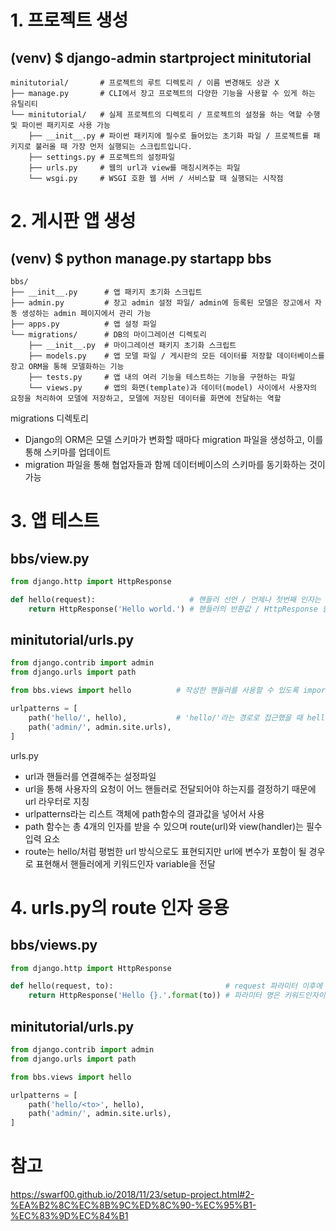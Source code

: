 # 1. 프로젝트 생성 
## (venv) $ django-admin startproject minitutorial
~~~
minitutorial/       # 프로젝트의 루트 디렉토리 / 이름 변경해도 상관 X
├── manage.py       # CLI에서 장고 프로젝트의 다양한 기능을 사용할 수 있게 하는 유틸리티
└── minitutorial/   # 실제 프로젝트의 디렉토리 / 프로젝트의 설정을 하는 역할 수행 및 파이썬 패키지로 사용 가능
    ├── __init__.py # 파이썬 패키지에 필수로 들어있는 초기화 파일 / 프로젝트를 패키지로 불러올 때 가장 먼저 실행되는 스크립트입니다.
    ├── settings.py # 프로젝트의 설정파일
    ├── urls.py     # 웹의 url과 view를 매칭시켜주는 파일
    └── wsgi.py     # WSGI 호환 웹 서버 / 서비스할 때 실행되는 시작점
~~~  

# 2. 게시판 앱 생성
## (venv) $ python manage.py startapp bbs
~~~
bbs/
├── __init__.py      # 앱 패키지 초기화 스크립트
├── admin.py         # 장고 admin 설정 파일/ admin에 등록된 모델은 장고에서 자동 생성하는 admin 페이지에서 관리 가능
├── apps.py          # 앱 설정 파일
└── migrations/      # DB의 마이그레이션 디렉토리
    ├── __init__.py  # 마이그레이션 패키지 초기화 스크립트
    ├── models.py    # 앱 모델 파일 / 게시판의 모든 데이터를 저장할 데이터베이스를 장고 ORM을 통해 모델화하는 기능
    ├── tests.py     # 앱 내의 여러 기능을 테스트하는 기능을 구현하는 파일
    └── views.py     # 앱의 화면(template)과 데이터(model) 사이에서 사용자의 요청을 처리하여 모델에 저장하고, 모델에 저장된 데이터를 화면에 전달하는 역할
~~~  
migrations 디렉토리  
- Django의 ORM은 모델 스키마가 변화할 때마다 migration 파일을 생성하고, 이를 통해 스키마를 업데이트  
- migration 파일을 통해 협업자들과 함께 데이터베이스의 스키마를 동기화하는 것이 가능  

# 3. 앱 테스트
## bbs/view.py
~~~python
from django.http import HttpResponse

def hello(request):                     # 핸들러 선언 / 언제나 첫번째 인자는 request 객체
    return HttpResponse('Hello world.') # 핸들러의 반환값 / HttpResponse 함수를 통해 문자열을 반환
~~~
## minitutorial/urls.py
~~~python
from django.contrib import admin
from django.urls import path

from bbs.views import hello          # 작성한 핸들러를 사용할 수 있도록 import

urlpatterns = [
    path('hello/', hello),           # 'hello/'라는 경로로 접근했을 때 hello 핸들러가 호출
    path('admin/', admin.site.urls),
]
~~~
urls.py
- url과 핸들러를 연결해주는 설정파일  
- url을 통해 사용자의 요청이 어느 핸들러로 전달되어야 하는지를 결정하기 때문에 url 라우터로 지칭  
- urlpatterns라는 리스트 객체에 path함수의 결과값을 넣어서 사용  
- path 함수는 총 4개의 인자를 받을 수 있으며 route(url)와 view(handler)는 필수 입력 요소  
- route는 hello/처럼 평범한 url 방식으로도 표현되지만 url에 변수가 포함이 될 경우 <variable> 로 표현해서 핸들러에게 키워드인자 variable을 전달  

# 4. urls.py의 route 인자 응용
## bbs/views.py
~~~python
from django.http import HttpResponse

def hello(request, to):                         # request 파라미터 이후에 url패턴을 통해 전달받을 파라미터들을 선언
    return HttpResponse('Hello {}.'.format(to)) # 파라미터 명은 키워드인자이므로 url패턴에서 사용된 변수의 이름과 동일
~~~
## minitutorial/urls.py
~~~python
from django.contrib import admin
from django.urls import path

from bbs.views import hello

urlpatterns = [
    path('hello/<to>', hello),
    path('admin/', admin.site.urls),
]
~~~
# 참고  
https://swarf00.github.io/2018/11/23/setup-project.html#2-%EA%B2%8C%EC%8B%9C%ED%8C%90-%EC%95%B1-%EC%83%9D%EC%84%B1
